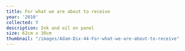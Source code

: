 ```yaml
---
title: For what we are about to receive
year: '2010'
collected: Y
description: Ink and oil on panel
size: 62cm x 30cm
thumbnail: "/images/Adam-Dix-44-For-what-we-are-about-to-receive"
---
```

